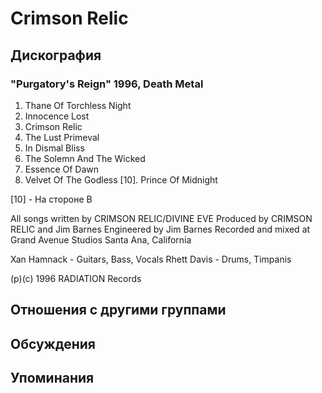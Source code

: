 # Crimson Relic



## Дискография

### "Purgatory's Reign" 1996, Death Metal

1. Thane Of Torchless Night
2. Innocence Lost
3. Crimson Relic
4. The Lust Primeval
5. In Dismal Bliss
6. The Solemn And The Wicked
8. Essence Of Dawn
9. Velvet Of The Godless
[10]. Prince Of Midnight

[10] - Ha cтopoнe B

All songs written by CRIMSON
RELIC/DIVINE EVE
Produced by CRIMSON RELIC and Jim Barnes
Engineered by Jim Barnes
Recorded and mixed at Grand Avenue Studios Santa Ana, California

Xan Hamnack - Guitars, Bass, Vocals
Rhett Davis - Drums, Timpanis

(p)(c) 1996 RADIATION Records


## Отношения с другими группами


## Обсуждения


## Упоминания


